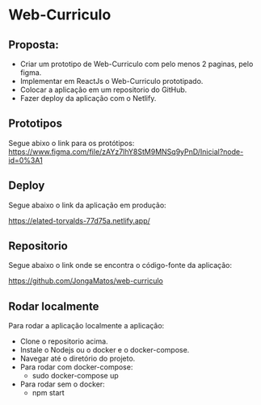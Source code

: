 # Web-Curriculo

## Proposta:

* Criar um prototipo de Web-Curriculo com pelo menos 2 paginas, pelo figma.
* Implementar em ReactJs o Web-Curriculo prototipado.
* Colocar a aplicação em um repositorio do GitHub.
* Fazer deploy da aplicação com o Netlify.

## Prototipos

Segue abixo o link para os protótipos: 
<https://www.figma.com/file/zAYz7IhY8StM9MNSq9yPnD/Inicial?node-id=0%3A1>

## Deploy

Segue abaixo o link da aplicação em produção:

<https://elated-torvalds-77d75a.netlify.app/>

## Repositorio

Segue abaixo o link onde se encontra o código-fonte da aplicação:

<https://github.com/JongaMatos/web-curriculo>

## Rodar localmente

Para rodar a aplicação localmente a aplicação:

* Clone o repositorio acima.
* Instale o Nodejs ou o docker e o docker-compose.
* Navegar até o diretório do projeto.
* Para rodar com docker-compose:
  * sudo docker-compose up
* Para rodar sem o docker:
  * npm start





